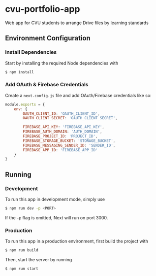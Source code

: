 # cvu-portfolio-app
Web app for CVU students to arrange Drive files by learning standards

## Environment Configuration
### Install Dependencies
Start by installing the required Node dependencies with
```bash
$ npm install
```
### Add OAuth & Firebase Credentials
Create a `next.config.js` file and add OAuth/Firebase credentials like so:
```js
module.exports = {
    env: {
        OAUTH_CLIENT_ID: 'OAUTH_CLIENT_ID',
        OAUTH_CLIENT_SECRET: 'OAUTH_CLIENT_SECRET',

        FIREBASE_API_KEY: 'FIREBASE_API_KEY',
    	FIREBASE_AUTH_DOMAIN: 'AUTH_DOMAIN',
    	FIREBASE_PROJECT_ID: 'PROJECT_ID',
    	FIREBASE_STORAGE_BUCKET: 'STORAGE_BUCKET',
    	FIREBASE_MESSAGING_SENDER_ID: 'SENDER_ID',
    	FIREBASE_APP_ID: 'FIREBASE_APP_ID'
    }
}
```
## Running
### Development
To run this app in development mode, simply use
```bash
$ npm run dev -p <PORT>
```
If the `-p` flag is omitted, Next will run on port 3000.
### Production
To run this app in a production environment, first build the project with
```bash
$ npm run build
```
Then, start the server by running
```bash
$ npm run start
```

